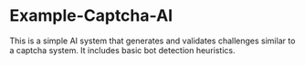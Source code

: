 # Example-Captcha-AI
This is a simple AI system that generates and validates challenges similar to a captcha system. It includes basic bot detection heuristics.
